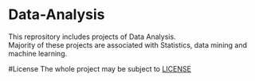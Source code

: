 # Data-Analysis
This reprository includes projects of Data Analysis.  
Majority of these projects are associated with Statistics, data mining and machine learning.

#License
The whole project may be subject to [LICENSE](LICENSE)
